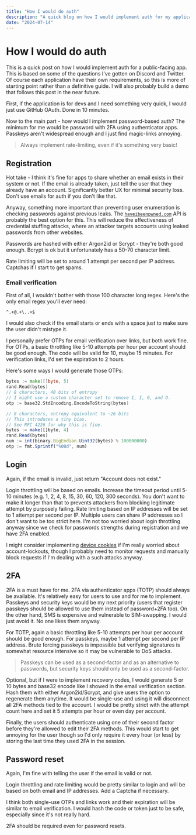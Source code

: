 ```yaml
---
title: "How I would do auth"
description: "A quick blog on how I would implement auth for my applications."
date: "2024-07-14"
---
```


# How I would do auth

This is a quick post on how I would implement auth for a public-facing app. This is based on some of the questions I've gotten on Discord and Twitter. Of course each application have their own requirements, so this is more of starting point rather than a definitive guide. I will also probably build a demo that follows this post in the near future.

First, if the application is for devs and I need something very quick, I would just use GitHub OAuth. Done in 10 minutes.

Now to the main part - how would I implement password-based auth? The minimum for me would be password with 2FA using authenticator apps. Passkeys aren't widespread enough and I just find magic-links annoying.

> Always implement rate-limiting, even if it's something very basic!

## Registration

Hot take - I think it's fine for apps to share whether an email exists in their system or not. If the email is already taken, just tell the user that they already have an account. Significantly better UX for minimal security loss. Don't use emails for auth if you don't like that.

Anyway, something more important than preventing user enumeration is checking passwords against previous leaks. The [`haveibeenpwned.com`](https://haveibeenpwned.com) API is probably the best option for this. This will reduce the effectiveness of credential stuffing attacks, where an attacker targets accounts using leaked passwords from other websites.

Passwords are hashed with either Argon2id or Scrypt - they're both good enough. Bcrypt is ok but it unfortunately has a 50-70 character limit.

Rate limiting will be set to around 1 attempt per second per IP address. Captchas if I start to get spams.

### Email verification

First of all, I wouldn't bother with those 100 character long regex. Here's the only email regex you'll ever need:

```
^.+@.+\..+$
```

I would also check if the email starts or ends with a space just to make sure the user didn't mistype it.

I personally prefer OTPs for email verification over links, but both work fine. For OTPs, a basic throttling like 5-10 attempts per hour per account should be good enough. The code will be valid for 10, maybe 15 minutes. For verification links, I'd set the expiration to 2 hours.

Here's some ways I would generate those OTPs:

```go
bytes := make([]byte, 5)
rand.Read(bytes)
// 8 characters, 40 bits of entropy
// I might use a custom character set to remove 1, I, 0, and O.
otp := base32.StdEncoding.EncodeToString(bytes)
```

```ts
// 8 characters, entropy equivalent to ~26 bits
// This introduces a tiny bias.
// See RFC 4226 for why this is fine.
bytes := make([]byte, 4)
rand.Read(bytes)
num := int(binary.BigEndian.Uint32(bytes) % 100000000)
otp := fmt.Sprintf("%08d", num)
```

## Login

Again, if the email is invalid, just return "Account does not exist."

Login throttling will be based on emails. Increase the timeout period until 5-10 minutes (e.g. 1, 2, 4, 8, 15, 30, 60, 120, 300 seconds). You don't want to make it longer than that to prevents attackers from blocking legitimate attempt by purposely failing. Rate limiting based on IP addresses will be set to 1 attempt per second per IP. Multiple users can share IP addresses so I don't want to be too strict here. I'm not too worried about login throttling anyway since we check for passwords strengths during registration and we have 2FA enabled.

I might consider implementing [device cookies](https://owasp.org/www-community/Slow_Down_Online_Guessing_Attacks_with_Device_Cookies) if I'm really worried about account-lockouts, though I probably need to monitor requests and manually block requests if I'm dealing with a such attacks anyway.

## 2FA

2FA is a must have for me. 2FA via authenticator apps (TOTP) should always be available. It's relatively easy for users to use and for me to implement. Passkeys and security keys would be my next priority (users that register passkeys should be allowed to use them instead of password+2FA too). On the other hand, SMS is expensive and vulnerable to SIM-swapping. I would just avoid it. No one likes them anyway.

For TOTP, again a basic throttling like 5-10 attempts per hour per account should be good enough. For passkeys, maybe 1 attempt per second per IP address. Brute forcing passkeys is impossible but verifying signatures is somewhat resource intensive so it may be vulnerable to DoS attacks.

> Passkeys can be used as a second-factor and as an alternative to passwords, but security keys should only be used as a second-factor.

Optional, but if I were to implement recovery codes, I would generate 5 or 10 bytes and base32 encode like I showed in the email verification section. Hash them with either Argon2id/Scrypt, and give users the option to regenerate them anytime. It would be single-use and using it will disconnect all 2FA methods tied to the account. I would be pretty strict with the attempt count here and set it 5 attempts per hour or even day per account.

Finally, the users should authenticate using one of their second factor before they're allowed to edit their 2FA methods. This would start to get annoying for the user though so I'd only require it every hour (or less) by storing the last time they used 2FA in the session.

## Password reset

Again, I'm fine with telling the user if the email is valid or not.

Login throttling and rate limiting would be pretty similar to login and will be based on both email and IP addresses. Add a Captcha if necessary.

I think both single-use OTPs and links work and their expiration will be similar to email verification. I would hash the code or token just to be safe, especially since it's not really hard.

2FA should be required even for password resets.
